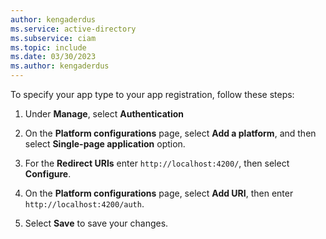 ```yaml
---
author: kengaderdus
ms.service: active-directory
ms.subservice: ciam
ms.topic: include
ms.date: 03/30/2023
ms.author: kengaderdus
---
```

To specify your app type to your app registration, follow these steps: 

1. Under **Manage**, select **Authentication** 

1. On the **Platform configurations** page, select **Add a platform**, and then select **Single-page application** option.
    
1. For the **Redirect URIs** enter `http://localhost:4200/`, then select **Configure**.

1. On the **Platform configurations** page, select **Add URI**, then enter `http://localhost:4200/auth`.

1. Select **Save** to save your changes.